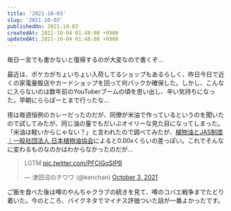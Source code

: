 ```yaml
---
title: '2021-10-03'
slug: '2021-10-03'
publishedOn: 2021-10-03
createdAt: 2021-10-04 01:48:08 +0900
updatedAt: 2021-10-04 01:48:08 +0900
---
```

毎日一言でも書かないと復帰するのが大変なので書くぞ…

最近は、ポケカがちょいちょい入荷してるショップもあるらしく、昨日今日で近くの家電量販店やカードショップを回って何パックか確保した。しかし、こんなに入らないのは数年前のYouTuberブームの頃を思い出し、辛い気持ちになった。早朝にららぽーとまで行ったな…

夜は毎週恒例のカレーだったのだが、同僚が米油で作っているというのを聞いたので試してみたが、同じ油の量でもだいぶオイリーな見た目になってしまった。「米油は軽いからじゃない？」と言われたので調べてみたが、[植物油とJAS制度｜一般社団法人 日本植物油協会](https://www.oil.or.jp/kiso/jas.html)によると0.00xくらいの差っぽい。これでそんなに変わるものなのかはわからなかったのだが…

<blockquote class="twitter-tweet"><p lang="da" dir="ltr">LGTM <a href="https://t.co/PFClGoSIPB">pic.twitter.com/PFClGoSIPB</a></p>&mdash; 津田沼のチワワ (@kenchan) <a href="https://twitter.com/kenchan/status/1444596588169490439?ref_src=twsrc%5Etfw">October 3, 2021</a></blockquote> <script async src="https://platform.twitter.com/widgets.js" charset="utf-8"></script>

ご飯を食べた後は噂のやんちゃクラブの続きを見て、噂のコバエ戦争までたどり着いた。今のところ、バイクネタでマイナス評価ついた話が一番よかったです。
